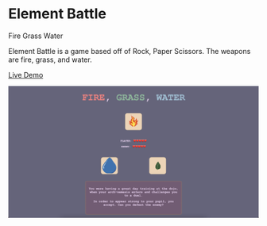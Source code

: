# Element Battle
Fire Grass Water

Element Battle is a game based off of Rock, Paper Scissors. 
The weapons are fire, grass, and water.

[Live Demo](https://abhidas03.github.io/element-battle/)

![game preview](/images/game-preview.png?raw=true "game preview")

